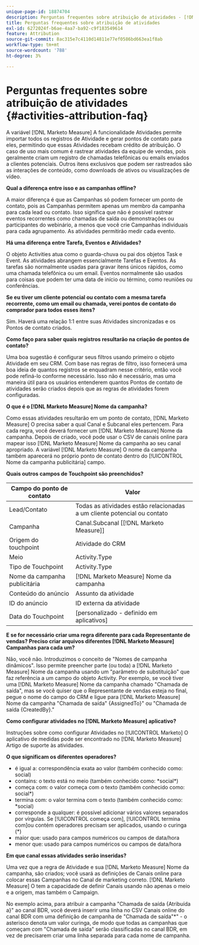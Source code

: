```yaml
---
unique-page-id: 18874704
description: Perguntas frequentes sobre atribuição de atividades - [!DNL Marketo Measure] - Documentação do produto
title: Perguntas frequentes sobre atribuição de atividades
exl-id: 6272024f-b6ae-4aa7-ba92-c9f183549614
feature: Attribution
source-git-commit: 8ac315e7c4110d14811e77ef0586bd663ea1f8ab
workflow-type: tm+mt
source-wordcount: '788'
ht-degree: 3%

---
```


# Perguntas frequentes sobre atribuição de atividades {#activities-attribution-faq}

A variável [!DNL Marketo Measure] A funcionalidade Atividades permite importar todos os registros de Atividade e gerar pontos de contato para eles, permitindo que essas Atividades recebam crédito de atribuição. O caso de uso mais comum é rastrear atividades da equipe de vendas, pois geralmente criam um registro de chamadas telefônicas ou emails enviados a clientes potenciais. Outros itens exclusivos que podem ser rastreados são as interações de conteúdo, como downloads de ativos ou visualizações de vídeo.

**Qual a diferença entre isso e as campanhas offline?**

A maior diferença é que as Campanhas só podem fornecer um ponto de contato, pois as Campanhas permitem apenas um membro da campanha para cada lead ou contato. Isso significa que não é possível rastrear eventos recorrentes como chamadas de saída ou demonstrações ou participantes do webinário, a menos que você crie Campanhas individuais para cada agrupamento. As atividades permitirão medir cada evento.

**Há uma diferença entre Tarefa, Eventos e Atividades?**

O objeto Activities atua como o guarda-chuva ou pai dos objetos Task e Event. As atividades abrangem essencialmente Tarefas e Eventos. As tarefas são normalmente usadas para gravar itens únicos rápidos, como uma chamada telefônica ou um email. Eventos normalmente são usados para coisas que podem ter uma data de início ou término, como reuniões ou conferências.

**Se eu tiver um cliente potencial ou contato com a mesma tarefa recorrente, como um email ou chamada, verei pontos de contato do comprador para todos esses itens?**

Sim. Haverá uma relação 1:1 entre suas Atividades sincronizadas e os Pontos de contato criados.

**Como faço para saber quais registros resultarão na criação de pontos de contato?**

Uma boa sugestão é configurar seus filtros usando primeiro o objeto Atividade em seu CRM. Com base nas regras de filtro, isso fornecerá uma boa ideia de quantos registros se enquadram nesse critério, então você pode refiná-lo conforme necessário. Isso não é necessário, mas uma maneira útil para os usuários entenderem quantos Pontos de contato de atividades serão criados depois que as regras de atividades forem configuradas.

**O que é o [!DNL Marketo Measure] Nome da campanha?**

Como essas atividades resultarão em um ponto de contato, [!DNL Marketo Measure] O precisa saber a qual Canal e Subcanal eles pertencem. Para cada regra, você deverá fornecer um [!DNL Marketo Measure] Nome da campanha. Depois de criado, você pode usar o CSV de canais online para mapear isso [!DNL Marketo Measure] Nome da campanha ao seu canal apropriado. A variável [!DNL Marketo Measure] O nome da campanha também aparecerá no próprio ponto de contato dentro do [!UICONTROL Nome da campanha publicitária] campo.

**Quais outros campos de Touchpoint são preenchidos?**

| **Campo do ponto de contato** | **Valor** |
|---|---|
| Lead/Contato | Todas as atividades estão relacionadas a um cliente potencial ou contato |
| Campanha | Canal.Subcanal [[!DNL Marketo Measure]] |
| Origem do touchpoint | Atividade do CRM |
| Meio | Activity.Type |
| Tipo de Touchpoint | Activity.Type |
| Nome da campanha publicitária | [!DNL Marketo Measure] Nome da campanha |
| Conteúdo do anúncio | Assunto da atividade |
| ID do anúncio | ID externa da atividade |
| Data do Touchpoint | [personalizado - definido em aplicativos] |

**E se for necessário criar uma regra diferente para cada Representante de vendas? Preciso criar arquivos diferentes [!DNL Marketo Measure] Campanhas para cada um?**

Não, você não. Introduzimos o conceito de &quot;Nomes de campanha dinâmicos&quot;. Isso permite preencher parte (ou toda) a [!DNL Marketo Measure] Nome da campanha usando um &quot;parâmetro de substituição&quot; que faz referência a um campo do objeto Activity. Por exemplo, se você tiver uma [!DNL Marketo Measure] Nome da campanha chamado &quot;Chamada de saída&quot;, mas se você quiser que o Representante de vendas esteja no final, pegue o nome do campo do CRM e ligue para [!DNL Marketo Measure] Nome da campanha &quot;Chamada de saída&quot; {AssignedTo}&quot; ou &quot;Chamada de saída {CreatedBy}.&quot;

**Como configurar atividades no [!DNL Marketo Measure] aplicativo?**

Instruções sobre como configurar Atividades no [!UICONTROL Marketo] O aplicativo de medidas pode ser encontrado no [!DNL Marketo Measure] Artigo de suporte às atividades.

**O que significam os diferentes operadores?**

* é igual a: correspondência exata ao valor (também conhecido como: social)
* contains: o texto está no meio (também conhecido como: &#42;social&#42;)
* começa com: o valor começa com o texto (também conhecido como: social&#42;)
* termina com: o valor termina com o texto (também conhecido como: &#42;social)
* corresponde a qualquer: é possível adicionar vários valores separados por vírgulas. Se [!UICONTROL começa com], [!UICONTROL termina com]ou contém operadores precisam ser aplicados, usando o curinga (&#42;)
* maior que: usado para campos numéricos ou campos de data/hora
* menor que: usado para campos numéricos ou campos de data/hora

**Em que canal essas atividades serão inseridas?**

Uma vez que a regra de Atividade e sua [!DNL Marketo Measure] Nome da campanha, são criados; você usará as definições de Canais online para colocar essas Campanhas no Canal de marketing correto. [!DNL Marketo Measure] O tem a capacidade de definir Canais usando não apenas o meio e a origem, mas também o Campaign.

No exemplo acima, para atribuir a campanha &quot;Chamada de saída {Atribuída a}&quot; ao canal BDR, você deverá inserir uma linha no CSV Canais online do canal BDR com uma definição de campanha de &quot;Chamada de saída&quot;&#42;&quot; - o asterisco denota um valor curinga, de modo que todas as campanhas que começam com &quot;Chamada de saída&quot; serão classificadas no canal BDR, em vez de precisarem criar uma linha separada para cada nome de campanha.
